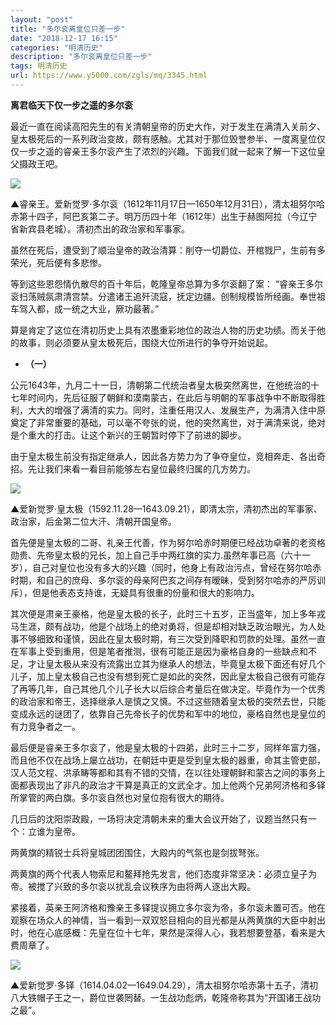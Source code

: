 ```yaml
---
layout: "post"
title: "多尔衮离皇位只差一步"
date: "2018-12-17 16:15"
categories: "明清历史"
description: "多尔衮离皇位只差一步"
tags: 明清历史
url: https://www.y5000.com/zgls/mq/3345.html
---
```






**离君临天下仅一步之遥的多尔衮**

最近一直在阅读高阳先生的有关清朝皇帝的历史大作，对于发生在满清入关前夕、皇太极死后的一系列政治变故，颇有感触。尤其对于那位毁誉参半、一度离皇位仅仅一步之遥的睿亲王多尔衮产生了浓烈的兴趣。下面我们就一起来了解一下这位皇父摄政王吧。

![](/uploads/allimg/161008/6-16100Q54515P9.JPG)

▲睿亲王。爱新觉罗·多尔衮（1612年11月17日—1650年12月31日），清太祖努尔哈赤第十四子，阿巴亥第二子。明万历四十年（1612年）出生于赫图阿拉（今辽宁省新宾县老城）。清初杰出的政治家和军事家。

虽然在死后，遭受到了顺治皇帝的政治清算：削夺一切爵位、开棺戮尸，生前有多荣光，死后便有多悲惨。

等到这些恩怨情仇散尽的百十年后，乾隆皇帝总算为多尔衮翻了案：
“睿亲王多尔衮扫荡贼氛肃清宫禁。分遣诸王追歼流寇，抚定边疆。创制规模皆所经画。奉世祖车驾入都，成一统之大业，厥功最著。”

算是肯定了这位在清初历史上具有浓墨重彩地位的政治人物的历史功绩。而关于他的故事，则必须要从皇太极死后，围绕大位所进行的争夺开始说起。

  * **（一）**

公元1643年，九月二十一日，清朝第二代统治者皇太极突然离世，在他统治的十七年时间内，先后征服了朝鲜和漠南蒙古，在此后与明朝的军事战争中不断取得胜利，大大的增强了满清的实力。同时，注重任用汉人、发展生产，为满清入住中原奠定了非常重要的基础，可以毫不夸张的说，他的突然离世，对于满清来说，绝对是个重大的打击。让这个新兴的王朝暂时停下了前进的脚步。

由于皇太极生前没有指定继承人，因此各方势力为了争夺皇位，竞相奔走、各出奇招。先让我们来看一看目前能够左右皇位最终归属的几方势力。

![](/uploads/allimg/161008/6-16100Q5494A22.JPG)

▲爱新觉罗·皇太极（1592.11.28—1643.09.21），即清太宗，清初杰出的军事家、政治家，后金第二位大汗、清朝开国皇帝。

首先便是皇太极的二哥、礼亲王代善，作为努尔哈赤时期便已经战功卓著的老资格勋贵、先帝皇太极的兄长，加上自己手中两红旗的实力.虽然年事已高（六十一岁），自己对皇位也没有多大的兴趣（同时，他身上有政治污点，曾经在努尔哈赤时期，和自己的庶母、多尔衮的母亲阿巴亥之间存有暧昧，受到努尔哈赤的严厉训斥），但是他表态支持谁，无疑具有很重的份量和很大的影响力。

其次便是肃亲王豪格，他是皇太极的长子，此时三十五岁，正当盛年，加上多年戎马生涯，颇有战功，他是个战场上的绝对勇将，但是却相对缺乏政治眼光，为人处事不够细致和谨慎，因此在皇太极时期，有三次受到降职和罚款的处理。虽然一直在军事上受到重用，但是笔者推测，很有可能正是因为豪格自身的一些缺点和不足，才让皇太极从来没有流露出立其为继承人的想法，毕竟皇太极下面还有好几个儿子，加上皇太极自己也没有想到死亡是如此的突然，因此皇太极自己很有可能存了再等几年，自己其他几个儿子长大以后综合考量后在做决定。毕竟作为一个优秀的政治家和帝王，选择继承人是慎之又慎。不过这些随着皇太极的突然去世，只能变成永远的谜团了，依靠自己先帝长子的优势和军中的地位，豪格自然也是皇位的有力竞争者之一。

最后便是睿亲王多尔衮了，他是皇太极的十四弟，此时三十二岁，同样年富力强，而且他不仅在战场上屡立战功，在朝廷中更是受到皇太极的器重，命其主管吏部，汉人范文程、洪承畴等都和其有不错的交情，在以往处理朝鲜和蒙古之间的事务上面都表现出了非凡的政治才干算是真正的文武全才。加上他两个兄弟阿济格和多铎所掌管的两白旗。多尔衮自然也对皇位抱有很大的期待。

几日后的沈阳崇政殿，一场将决定清朝未来的重大会议开始了，议题当然只有一个：立谁为皇帝。

两黄旗的精锐士兵将皇城团团围住，大殿内的气氛也是剑拔弩张。

两黄旗的两个代表人物索尼和鳌拜抢先发言，他们态度非常坚决：必须立皇子为帝。被搅了兴致的多尔衮以扰乱会议秩序为由将两人逐出大殿。

紧接着，英亲王阿济格和豫亲王多铎提议拥立多尔衮为帝，多尔衮未置可否。他在观察在场众人的神情，当一看到一双双怒目相向的目光都是从两黄旗的大臣中射出时，他在心底感概：先皇在位十七年，果然是深得人心，我若想要登基，看来是大费周章了。

![](/uploads/allimg/161008/6-16100Q550433G.JPG)

▲爱新觉罗·多铎（1614.04.02—1649.04.29），清太祖努尔哈赤第十五子，清初八大铁帽子王之一，爵位世袭罔替。一生战功彪炳，乾隆帝称其为“开国诸王战功之最”。
